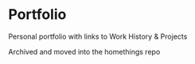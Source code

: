 # Portfolio

Personal portfolio with links to Work History & Projects

Archived and moved into the homethings repo
